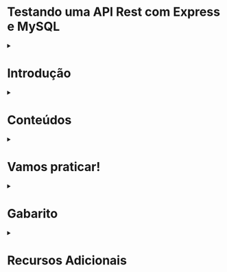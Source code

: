 # Testando uma API Rest com Express e MySQL

<details>

<summary><h1>Introdução</h1></summary>

<details>
 
 <summary><h2>O que vamos aprender?</h2></summary>

Chegou a hora de você aprender a realizar testes em uma API REST integrada a um banco de dados MySQL. Então, hoje é dia de colocar mais alguns instrumentos em nossa caixa de ferramentas! 🧰
 
</details>
 
<details>

<summary><h2>Você será capaz de:</h2></summary>

- Criar códigos para aplicações Node.js utilizando o princípio de Desenvolvimento Guiado por Testes (*Test Driven Development*); 
- Realizar testes de integração em uma API que utiliza um banco de dados MySQL;
- Programar funções stubs (dublês) em seus testes;

</details>
 
<details>
 
<summary><h2>Porque isso é importante?</h2></summary>

Testes de integração são fundamentais para garantir a qualidade de uma aplicação, especialmente quando se trata de uma API conectada a um banco de dados. Eles permitem validar se a comunicação entre a API e o banco de dados MySQL está funcionando como esperado, antes da produção aplicação para os usuários finais.

Outra motivação é a garantia de que futuras alterações no código não afetem o funcionamento da API. Com testes de integração, podemos implementar novas funcionalidades em nossa aplicação ou em sua comunicação com o banco de dados sem causar problemas. Ou seja, podemos ficar sossegados ao promover atualizações em nossa aplicação.😌

Então, bora lá! Esta é uma ótima oportunidade para você se familiarizar mais ainda com o conceito de *Desenvolvimento Guiado a Testes*, o **TDD** (do inglês *Test-Driven Development*). Com o TDD, você escreve testes da funcionalidade antes de sua implementação no código, ajudando a garantir que os requisitos do projeto estejam sendo atendidos.

Também, estaremos aproveitando para apresentar para você: **Mocha**, **Sinon**, **Chai** e **Chai HTTP**. Quatro excelentes aliados que vão permitir que você escreva seus testes de integração em uma API REST integrada ao MySQL. 

Vamos nessa? 🦸‍♀️🦸‍♀️🦸‍♀️🦸‍♀️

</details>

</details>

<details>
 
<summary><h1>Conteúdos</h1></summary>

<details>
 
<summary><h2>Testes de integração vs Testes unitários</h2></summary>

Imagine que você está cozinhando uma refeição. Os **testes unitários** são como *experimentar individualmente cada ingrediente*, verificando se estão bons e se atendem aos padrões de qualidade. Por exemplo:
- se a manteiga está derretida, 
- se o sal está ajustado ao gosto, 
- se a quantidade de açúcar é suficiente, 
- se a massa do bolo cresceu, 
- etc.

Já os **testes de integração** são como misturar todos os ingredientes e cozinhá-los juntos para verificar se eles produzem a refeição deliciosa. Você verificaria se todos os ingredientes *se integram corretamente* e se o resultado final:
- é um bolo
- e se ele está gostoso.

No nosso contexto de API Web, os **testes unitários** verificam como cada parte, como cada componente da aplicação funciona isoladamente, se funciona como esperado. 
Enquanto os **testes de integração** verificam se todos os componentes conseguem trabalhar juntos para entregar a funcionalidade esperada. *(com aquele sabor inigualável 😋😋😋)*

</details>

<details>
 
<summary><h2>Testes de Integração</h2></summary>

Quando estamos escrevendo códigos, costumamos fazer pequenos testes manuais para verificar trechos de código. Nosso aliado maior aliado é o o `console.log()` no terminal, que vai nos guiando como uma lanterna iluminando a caverna escura que são os códigos. 

Esta é uma prática muito saudável e bastante recomendada, tanto em nosso ambiente de aprendizado como enquanto pessoas desenvolvedoras. Não iremos abandonar essa pŕatica jamais! Os testes de integração vêm ao encontro de nossas boas práticas de teste já consolidadas. Você estará escrevendo asserções que garantem que todas as funcionalidades estão em constante sintonia. 📻

>***Anota ai***🖊️: "Testes de integração verificam a comunicação adequada entre componentes do sistema. Ao contrário dos testes unitários, que testam unidades isoladas, os testes de integração juntam todas as unidades para verificar se elas funcionam corretamente em conjunto."

<summary><h2>Testes de Integração em API REST + MYSQL</h2></summary>

O que faremos em nossos testes de integracão, no contexto de nossa API REST integrada a um banco de dados MySQL, é partir do recebimento de requisição e seguir até o envio da respota adequada.

Ocorre que, no meio do caminho, está a comunicação com nosso banco de dados. Esta é uma funcionalidade intermediária de nossa aplicação. "Não desconfiaremos" do funcionamento do banco de dados nesta situação de testes de integração. Mas sim, estaremos apenas validando requisições e respostas da API. O nosso banco de dados será representado por ***dublês*** que vão simular o funcionamento esperado do database, retirando  da jogada eventuais problemas de comunicação.

Assim, fica possível focar nossa validação apenas na resposta integrada de nossa API. Este é um ponto de vista global da aplicação, que não se preocupa com os resultados intermediários de nossas requisições, apenas com o resultado final.

Enfim, vamos dar uma olhada em nossas novas ferramentas e instrumentos? 🪛⛏️🛠️🪓

</details>
 
<details>

<summary><h2>Mocha, Chai, Chai HTTP e Sinon</h2></summary>

### Mocha

A página da [documentação do Mocha](https://mochajs.org/) decreve este framework da seguinte maneira:

*"Mocha é um framework(estrutura) de teste JavaScript rica em recursos que é executada no Node.js e no navegador, tornando o teste assíncrono simples e divertido. 😜 Os testes do Mocha são executados em série, permitindo relatórios flexíveis e precisos, enquanto mapeia exceções não capturadas para os casos de teste corretos."*

### Chai e Chai HTTP

[Chai](https://www.chaijs.com/) é uma biblioteca de asserções que vai ser pareada com o Mocha para nos proporcionar maior poder e um estilo mais legível na escrita dos testes. Além de nos permitir utilizar seu plugin, o `Chai HTTP`

Já o [Chai HTTP](https://www.chaijs.com/plugins/chai-http/) é um plugin que vai permitir que, juntamente com o Mocha e o Chai, possamos simular uma requisição a nossa API. E a melhor parte é não precisar inicializar a API manualmente! 

Logo mais, você vai trabalhar com eles no desenvolvimento da aplicação do TrybeClub, um clube de vantagens exclusivo para pessoas estudantes da Trybe. 😎

### Sinon

Tudo certo. Será que já podemos começar a codar?
- Já sabemos desenvolver APIs REST integradas a bancos de dados, com Node.js, Express e Node MySQL 2. 
- Já temos um framework de testes (Mocha) e uma biblioteca de asserções(Chai) que consegue simular uma requisição a nossa API REST (com a utilização do plugin Chai HTTP pelo Chai). 

O que falta agora? 

> Só falta uma maneira de não dependermos de um banco de dados em funcionamento para realizarmos nossos testes.

Aqui entra em cena nosso último instrumento nesta composição: o ***Sinon***. 

Este pacote nos permite simular as interações de nossa API REST com nosso banco de dados na forma de dublês (*stubs*), funções que irâo *imitar*, *dublar* as funções que fazem a comunicação entre API REST e MySQL.

Chegou a hora de alongar os dedos e partir para o código! 🖥️
</details>
 
<details>
 
<summary><h2>API REST do TrybeClub</h2></summary>

Como você já aprendeu nos conteúdos anteriores o que é necessário para estruturar um projeto de API REST integrado ao MySQL, vamos utilizar o repositório do [**TrybeClub**](https://github.com/desafiopraticotrybe/trybe-club) como pontapé inicial. 

O TrybeClub é um clube de vantagens exclusivo para estudantes da Trybe, com benefícios mensais exclusivos para as pessoas estudantes que fazem parte deste clube **maaaravilhoso**.

> Para trabalhar neste projeto, você deve fazer um **Fork** do repositório do TrybeClub para sua máquina. A branch **main** está com tudo preparado para você começar os estudos. Já a branch **gabarito** tem tudo que será desenvolvido hoje já implementado. Se não lembra como funciona, search like a dev, ou [clique aqui](https://docs.github.com/pt/github-ae@latest/get-started/quickstart/fork-a-repo#bifurcar-um-reposit%C3%B3rio)

O projeto já vem pronto ser executado dentro de um container Docker, então você não precisa se preocupar com a instalação das dependências e de seu versionamento. Tudo isto será feito através do **Docker**, com a *receita de bolo* do **docker compose**. Isto garante que você está criando um projeto flexível, de fácil compartilhamento e que se comportará da mesma maneira independentemente de qual máquina esteja rodando ele! 
Tudo isso graças ao nosso grande amigo Docker: é ou não é totalmente excelente?

> Antes de qualquer coisa, vale a pena você dedicar um tempinho para dar uma bisbilhotada nos arquivos iniciais do projeto.

Na raiz do projeto encontramos os seguintes arquivos:

No arquivo **`package.json`**, você encontrará todas dependências que já vem instaladas no TrybeClub, além dos scripts que já vêm prontos para usar:

- `npm start`: executa o arquivo `server.js` com o node.
- `npm run dev:` executa o arquivo `server.js` com o nodemon.

> Nodemon é o ***melhor amigo*** da pessoa desenvolvedora. Diferentemente do Node, o Nodemon reinicia a aplicação sempre que alterações são feitas em seus arquivos. Uma mão na roda, não é?

- `npm test`: executa os arquivos de teste.

No arquivo **`Dockerfile`**, você encontrará a configuração de inicialização da API. 

> Se precisar, tire um tempinho para rever os conceitos já aprendidos no [Dia 02: Manipulando Imagens no Docker](https://app.betrybe.com/learn/course/5e938f69-6e32-43b3-9685-c936530fd326/module/94d0e996-1827-4fbc-bc24-c99fb592925b/section/5987fa2d-0d04-45b2-9d91-1c2ffce09862/day/da25fd46-8818-4234-8603-a442b047370f/lesson/670cdc27-f578-4733-907e-87652c46c002).

No arquivo **`docker-compose.yaml`**, temos dois ambientes configurados para rodar nossa aplicação. 

- O container nomeado como ``trybeclub_api`` é um serviço que constrói um ambiente baseado na imagem do node, na versão 16, e que expoẽ a porta 3000 do computador. 

- Já o container ``trybeclub_db`` é o serviço do nosso database, que roda com a imagem do Servidor MySQL na versão 8.0.29 e está vinculando 
  - uma porta do seu computador local (a porta 33060) 
  - a uma porta dentro do container (a porta 3306).
  - É importante salientar que a seção ``environment`` define o valor de duas variáveis dentro do container:

    - `MYSQL_ROOT_PASSWORD`: define a senha do usuário *root* do MySQL, que será utilizada para acessar o banco de dados.
    - `MYSQL_DATABASE`: especifica o nome do banco de dados a ser criado no início do MySQL, caso ele ainda não exista.

> Você pode tirar um tempinho para rever este conteúdo do [Dia 03: Orquestrando Containers com Docker Compose](https://app.betrybe.com/learn/course/5e938f69-6e32-43b3-9685-c936530fd326/module/94d0e996-1827-4fbc-bc24-c99fb592925b/section/5987fa2d-0d04-45b2-9d91-1c2ffce09862/day/2f1a5c4d-74b1-488a-8d9b-408682c93724/lesson/170b7b6e-925c-40e8-9d0a-08e41f599ec5)

No arquivo **`trybeclub_script.sql`** você encontrará o script que é utilizado para criar e popular as tabelas do banco de dados sempre que o container do database for levantado. 

> O Diagrama Entidade Relacionamento (DER) das tabelas do banco de dados e seus relacionamentos correspondentes é mostrado na figura abaixo. 

Tire um tempo também para dar uma olhadinha no script do TrybeClub e no Diagrama Entidade Relacionamento abaixo.

> <p align='center'><img src="images/diagram.png" width="800px"  ></p>

Já na pasta **`src`** contamos com a configuração inicial de nossa API REST. 

O arquivo **`connection.js`** (```./src/database```) utiliza a biblioteca `mysql2` para criar a conexão com o servidor MySQL. Para reduzir o tempo gasto conectando e desconectando com o servidor, utilizaremos o `createPool()`, melhorando a latência entre nossas queries ao manter a conexão sempre aberta e disponível para nossa API.

O arquivo **`app.js`** contém a configuração inicial de nossa API. Aqui, criamos nosso app como uma aplicação Express e *"dizemos"* para que o app *use* o método `express.json()`, um middleware que será necessário para analisar e lidar com requisições **JSON**.

O arquivo **`server.js`** dá o *start* em nossa aplicação através do método `app.listen()`. O primeiro parâmetro é a porta que nossa aplicação está escutando e o segundo é uma função que será executada, no nosso caso, um ```console.log``` que imprime a mensagem `API TrybeClub está sendo executada na porta 3001`

Ufa, que bom que tudo está configurado e prontinho para o desenvolvimento de sua aplicação!

Bora codar??? 
 
</details>

<details>
 
<summary><h2>Escrevendo seu primeiro teste!</h2></summary>

Agora, o momento é ideal para aplicarmos a técnica de TDD (Test-Driven Development) ou Desenvolvimento Guiado por Testes. Primeiramente, você escreverá testes para uma determinada funcionalidade de nossa aplicação para então partir para o desenvolvimento de tal funcionalidade. Você repetirá o ciclo até que tenha todas funcionalidades de nossa aplicação devidamente testadas e implementadas.


> ***De olho na dica!*** 👀 : quanto mais você exercitar a prática de desenvolvimento de software utilizando TDD, mais suas habilidades serão aprimoradas, aumentando suas chances de alcançar sucesso no mercado de trabalho.


Já temos as dependências necessárias para que você possa escrever os **testes de integração**. Vamos instalar elas com `npm install`.

``` bash
npm install
```

Caso fosse necessário, você poderia instalar ```mocha```, ```chai```, ```sinon``` e ```chai-http``` nas dependências de desenvolvimento com o seguinte comando:

``` bash
npm i mocha@10.0.0 chai@4.3.6 sinon@14.0.0 chai-http@4.3.0 -D
```

O próximo passo é escrever nosso primeiro teste, validando se é possível listar as pessoas membros do TrybeClub. Um endpoint para a lista completa e outro para a listagem por id.

Escreva seus testes no arquivo `members.test.js` (***src/tests/integration/members.test.js)***. 

Começaremos escrevendo o stub para nosso teste:

``` javascript
// src/tests/integration/doubles/members.stub.js

const membersList = [
  {
    id: 1,
    first_name: 'Carlos Márcio',
    last_name: 'Russo',
    email: 'cmrusso@email.com',
    phone: '51992824816',
  },
  {
    id: 2,
    first_name: 'Adão',
    last_name: 'Ferreira',
    email: 'adaofer@email.com',
    phone: '21985336211',
  },
  {
    id: 3,
    first_name: 'Jandira',
    last_name: 'Soares',
    email: 'jandiras@email.com',
    phone: '48994325998',
  },
];

module.exports = { membersList };

```

Faremos dois testes:

- um para a listagem de todas pessoas membro do TrybeClub, através de uma requisição ao endpoint ***GET /members***;

- outro para validar a busca por uma pessoa membro pelo id, através de uma requisição ao endpoint ***GET /members/:id***.

``` javascript
//  tests/integration/members.test.js

// Importamos o Chai para poder utilizar suas asserções nos testes
const chai = require('chai');
// Importamos o plugin Chai HTTP para que possamos simular as interações com nossa API REST;
const chaiHttp = require('chai-http');

const { expect, use } = chai;
// Aqui fazemos a ligação do Chai HTTP com o Chai;
use(chaiHttp);
// Importamos o Sinon que nos permitirá utilizar nossos dublês para simular as interações com o database;
const Sinon = require('sinon');
const app = require('../../src/app');
// Importamos nosso connection para que sua função 'connection.execute' posse ser dublada pelo Sinon;
const connection = require('../../src/database/connection');
// Este é nosso dublê da lista de membros;
const { membersList } = require('./doubles/members.stub');

describe('Testando o endpoint GET /members', () => {
  // O hook afterEach irá executar Sinon.restore para restaurar os stubs após cada teste.
    afterEach(Sinon.restore);
  it('Testando a listagem de pessoas membros do TrybeClub', async () => {
    // Fazemos que a chamada do método execute seja dublada pelo membersList quando for chamada dentro deste teste;
    Sinon.stub(connection, 'execute').resolves([membersList]);
    // Utilizamos o chai para simular a requisição a nosso app, o que desencadeia na chamada de connection.execute, que está dublada como memberList
    const response = await chai.request(app).get('/members');
    // Esperamos que a requisição tenha status 200 nesta situação e que a lista de membros seja retornada no corpo da requisição;
    expect(response.status).to.equal(200);
    expect(response.body).to.deep.equal(membersList);
  });
    // Observe que repetimos o mesmo processo, apenas mudando a função dos stubs;
  it('Testando a listagem da pessoa membro do TrybeClub pelo id', async () => {
    Sinon.stub(connection, 'execute').resolves([[membersList[0]]]);

    const response = await chai.request(app).get('/members/1');
    
    expect(response.status).to.equal(200);
    expect(response.body).to.deep.equal(membersList[0]);
  });
});
```

Nos testes acima, nós:

- utilizamos o **Sinon** para dublar o retorno de `connection.execute()`, que terá um retorno em particular para cada endpoint:

  - a lista de membros quando o endpoint for ***GET /members***;

  - o membro de id 1 quando o endpoit for ***GET /members/:id***;
  
- utilizamos o hook `afterEach` para executar `Sinon.restore`, restaurando as funções dubladas após cada teste. 

- constante `response` tem a resposta de nossa requisição para os endpoints, simulada através do Chai/Chai-HTPP.

- utilizamos as asserções do Chai para validar a `response` de cada endpoint.

Agora precisamos levantar nossa composição de containers do Docker:

``` bash
docker-compose up -d
```
Pronto, podemos relizar nosso primeiro teste com o script npm test, certo?

``` bash
npm test
```

Ih! Deu ruim, nossos testes falharam... 

Mas é claro, como estamos trabalhando em TDD (Desenvolvimento Orientado a Testes), primeiramente escrevemos nossos testes para então implementarmos as funcionalidades em questão! Ou seja, agora vamos desenvolver as funcionalidades da nossa API! 

## Criando o endpoint de listagem de membros do TrybeClub

Agora que você já tem o cenário restringido pelos testes que acabou de escrever, o ambiente está seguro para codar.

Vamos começar escrevendo as funções que se comunicam com o database no arquivo `members.database.js` (`src/database`) .

``` javascript
// src/database/members.database.js

const connection = require('./connection');

const listMembers = () => connection.execute('SELECT * FROM members');
// Note que a query de listMembersById está utilizando '?' como um placeholder do id, que é determinado no array que passamos como segundo argumento de connection.execute()
const listMembersById = (id) => connection.execute('SELECT * FROM members WHERE id = ?', [id]);

module.exports = {
  listMembers,
  listMembersById,
};
```

Agora vamos escrever a estrutura de nossas rotas no arquivo `members.routes.js`(`src/routes`).

``` javascript
// src/routes/members.routes.js

const express = require('express');

const router = express.Router();

const membersDB = require('../database/members.database');

router.get('/', async (_req, res) => {
  try {
    // o try executa nossa funcionalidade para o caso de sucesso da requisição
    const [result] = await membersDB.listMembers();
    res.status(200).json(result);
  } catch (err) {
    // caso algo dê errado com a query, o catch captura o erro (err) e responde com status 500 e com a mensagem do erro
    console.log(err);
    res.status(500).json({ message: err.sqlMessage });
  }
});

router.get('/:id', async (req, res) => {
  try {
    // já aqui, o try também executa nossa funcionalidade para quando dá tudo certo
    const { id } = req.params;
    const [[result]] = await membersDB.listMembersById(id);
    if (result) {
      res.status(200).json(result);
    } else {
      // mas também tem uma resposta adequada para quando não é encontrado um membro com o id solicitado pelo endpoint
      res.status(404).json({ message: 'Pessoa membro não encontrada' });
    }
  } catch (err) {
    // caso algo dê errado com a query, o catch captura o erro (err) e responde com status 500 e com a mensagem do erro
    console.log(err);
    res.status(500).json({ message: err.sqlMessage });
  }
});

module.exports = router;

```
Note que utilizamos a sintaxe `try/catch` para lidar com os erros que podem acontecer em nossa comunicação com o banco de dados, e que lidamos também com a solicitação de um id inválido, que não representa nenhum membro do TrybeClub. 

Também, estamos fazendo uso da syntaxe `async/await` quando executamos as funções `listMembers()` e `listMembersById()`. Como estamos nos comunicando com o banco de dados, 
há uma certa latência entre o momento do pedido e o momento de sua entrega. Você receberia uma promessa ao executar estas funções sem a sintaxe do `async/await`.

Agora sim! Vamos testar?

``` bash
npm test
```

Pronto! Os testes estão passando!😏

Agora vamos simular algumas requisições para sua API e ver tudo isso acontecendo na telinha. Você pode utilizar o [ThunderClient](https://marketplace.visualstudio.com/items?itemName=rangav.vscode-thunder-client), o [Insomnia](https://insomnia.rest/download), ou qualquer outro programa *API Client*.

> Primeiramente, precisamos de nossa aplicação em pé.

```bash
npm run dev
```
<p align='center'><img src="images/thunder01.png" width="800px"  ></p>

> Agora, faça o envio de uma requisição ao endpoint ***GET /members*** (*note que a API TrybeClub está sendo executada na porta 3001 de seu computador*):

<p align='center'><img src="images/thunder02.png" width="800px"  ></p>

> A API responde com status 200 e com a lista de pessoas membro do TrybeClub, que veio de um banco de dados MySQL!

<p align='center'><img src="images/thunder03.png" width="800px"  ></p>

> Agora faça o envio de uma requisição ao endpoint ***GET /members/3***:

<p align='center'><img src="images/thunder04.png" width="800px"  ></p>

> E a resposta tem status 200 e a pessoa membro do TrybeClub de id 3!

<p align='center'><img src="images/thunder05.png" width="800px"  ></p>

> Se você estiver com vontade de ver sua aplicação "fora do caminho do sucesso", solicite o endpoint ***GET /members/33*** e ver o que acontece:

<p align='center'><img src="images/thunder06.png" width="800px"  ></p>

> A resposta possui o *status 404* (*Not Found*) e um objeto com a mensagem *"Pessoa não encontrada"*

Você terminou de implementar dois endpoints capazes de buscar por pessoas cadastradas no banco de dados do TrybeClub! Parabéns 😎

Logo mais tem a Aula ao Vivo, então dê uma relaxada e volte depois para continuarmos a implementar as demais funcionalidades!

</details>
 
</details>

<details>
 
 <summary><h1>Vamos praticar!</h1></summary>

<details>
 
<summary><h2>Exercícios</h2></summary>
 
1 - Crie os testes de integração para o endpoint ***GET /members/admin*** retornando o faturamento mensal. </h3></summary>

 Vamos continuar implementando as demais rotas do TrybeClub. O administrador do TrybeClub precisa de um endpoint que retorne o faturamento mensal do clube de benefícios.
 
> O faturamento mensal é a soma do pagamento mensal de cada pessoa membro do TrybeClub.

- A API deve ter uma resposta com status 200 e JSON conforme ao exemplo a seguir:
``` json
{
  "monthly_revenue": "89.70"
}
```
  
2 - Implemente o endpoint GET ***/members/admin*** retornando o faturamento mensal.

- A API deve ter uma resposta conforme ao exemplo do exercício anterior.
  
3 - Crie os testes de integração para o endpoint ***POST /members***, no qual será possível adicionar um novo membro ao TrybeClub.

- Você precisa que o corpo da requisição (`req.body`) contenha um JSON com um formato conforme ao seguinte:

``` json
{
  "first_name": "Glauco",
  "last_name": "Neves",
  "email": "glauconeves@email.com",
  "phone": "21998743568",
  "plan_id": "3"
}
```

- Você também precisa a resposta da API tenha status 201 e um objeto JSON conforme ao seguinte:

``` json
{
  "member_id": "4",
  "first_name": "Glauco",
  "last_name": "Neves",
  "email": "glauconeves@email.com",
  "phone": "21998743568",
  "plan_id": "3"
}
```
 
4 - Implemente a funcionalidade do endpoint ***POST /members***, no qual seja possível adicionar um novo membro ao TrybeClub

- Você precisa que o corpo da requisição (`req.body`) contenha um JSON conforme ao exemplo do exercício anterior.

- Você também precisa a resposta da API tenha status 201 e um objeto JSON, conforme ao exemplo do exercício anterior.

5 - Crie os testes de integração para o endpoint ***DELETE /members/:id***, no qual seja possível deletar um membro do TrybeClub, a resposta deve possuir o status 204.

6 - Implemente a funcionalidade do endpoint ***DELETE /members/:id*** para que seja possível deletar um membro do TrybeClub, a resposta deve possuir o status 204.

7 - Crie os testes de integração para o endpoint ***PUT /members/:id***, no qual seja possível atualizar os dados de um membro do TrybeClub pelo seu id.

- Você precisa que o corpo da requisição (`req.body`) contenha um JSON com um formato conforme ao seguinte:

``` json
{
  "first_name": "Jandira",
  "last_name": "da Silva Junqueira Soares",
  "email": "jandirasjs@email.com",
  "phone": "48994325999",
  "plan_id": "1"
}
```

- Você também precisa que a resposta a esta requisição retorne um objeto JSON em um formato conforme ao seguinte:

``` json
{
  "message": "Cadastro atualizado com sucesso",
  "update":{
    "first_name": "Jandira",
    "last_name": "da Silva Junqueira Soares",
    "email": "jandirasjs@email.com",
    "phone": "48994325999",
    "plan_id": "1"
  }
}
```

8 -  Implemente a funcionalidade do endpoint ***PUT /members/:id***, no qual seja possível atualizar os dados de um membro do TrybeClub pelo seu id.

- Você precisa que o corpo da requisição (`req.body`) contenha um JSON conforme ao exemplo do exercício anterior..

- Você também precisa que a resposta a esta requisição retorne um objeto JSON conforme ao exercício anterior.

</details>

<details>
 
<summary><h2>Exercícios Bônus</h2></summary>

9 - Crie os testes de integração da requisição do endpoint ***GET /members/admin*** para que valide o acesso somente para o administrador do TrybeClub:

- O administrador do TrybeClub precisa que este endpoint seja acessível apenas com seu login, que precisa estar no corpo da requisição no seguinte formato:

``` json
{
    "user": "admin",
  "password": "xablau"
}

```

- Você deve criar middlewares de validação para os seguintes casos:

  - Quando a chave `"user"` não estiver definida no corpo da requisição, a resposta deve ter status 400 e um JSON como o seguinte:

``` json
{
  "message": "user não informado."
}
```

  - Quando a chave `"user"` for diferente de `"admin"`, a resposta deve ter status 401 e um JSON como o seguinte:

``` json
{
  "message": "user inválido."
}
```

  - Quando a chave `"password"` não estiver definida no corpo da requisição, a resposta deve ter status 400 e um JSON como o seguinte:

``` json
{
  "message": "password não informado."
}
```

  - Quando a chave `"password"` for diferente de `"xablau"`, a resposta deve ter status 401 e um JSON como o seguinte:

``` json
{
  "message": "password inválido."
}
```

- Trabalhando em TDD, você pode começar criando casos de teste para cada um dos casos acima.

Dicas:

- o middleware deve ser uma função callback que anteceda a função callback criada para o endpoint ***GET /members/admin***.

- Quando houver algo errado, cada middleware deve retornar uma resposta com status e JSON adequados,

- quando estiver tudo certo, cada middleware deve chamar `next()` e passar para o próximo middleware da rota.

10 - Implemente as validações do login do administrador do TrybeClub, conforme aos requisitos e dicas do exercício anterior.

 </details>
 </details>

</details>

<details>
 <summary><h1>Gabarito</h1></summary>
 
 O gabarito de todos exercícios se encontra no arquivo `GABARITO.md`, que se encontra na raíz do repositório do TrybeClub
 
</details>

<details>
 
 <summary><h1>Recursos Adicionais</h1></summary>

- [HTTP Status](https://www.httpstatus.com.br/) - Este site é que referencia todos os códigos de status HTTP com suas definições e exemplos de código em algumas linguagens/frameworks.

- [Express - Escrevendo um middleware](https://expressjs.com/pt-br/guide/writing-middleware.html) - Uma seção da documentação do Express onde temos uma visão geral do desenvolvimento de middlewares no Express.

- [Testando API REST com Mocha e Chai](https://medium.com/@rafaelvicio/testando-api-rest-com-mocha-e-chai-bf3764ac2797) - Um guia básico para escrever rotas e testar uma API REST com Mocha e Chai.
 
</details>
